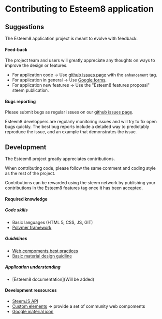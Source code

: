 # Contributing to Esteem8 application

## Suggestions

The Esteem8 application project is meant to evolve with feedback.

#### Feed-back
The project team and users will greatly appreciate any thoughts on ways to improve the design or features.

* For application code -> Use [github issues page](https://github.com/esteem8app/esteem8app.github.io/issues) with the `enhancement` tag.
* For application in general -> Use [Google forms](https://goo.gl/6a99QQ).
* For application new features -> Use the "Esteem8 features proposal" steem publication.

#### Bugs reporting

Please submit bugs as regular issues on our [github issues page](https://github.com/esteem8app/esteem8app.github.io/issues).

Esteem8 developpers are regularly monitoring issues and will try to fix open bugs quickly.
The best bug reports include a detailed way to predictably reproduce the issue, and an example that demonstrates the issue.

## Development

The Esteem8 project greatly appreciates contributions.

When contributing code, please follow the same comment and coding style as the rest of the project.

Contributions can be rewarded using the steem network by publishing your contributions in the Esteem8 features tag once it has been accepted.

#### Required knowledge

##### Code skills
* Basic languages (HTML 5, CSS, JS, GIT)
* [Polymer framework](https://www.polymer-project.org/1.0/docs/devguide/feature-overview)

##### Guidelines
* [Web compoments best practices](https://www.webcomponents.org/community/articles/web-components-best-practices)
* [Basic material design guidline](https://material.io/guidelines/)

##### Application understanding
* [Esteem8 documentation](Will be added)

#### Development ressources

* [SteemJS API](https://github.com/adcpm/steem)
* [Custom elements](https://customelements.io/) -> provide a set of community web compoments
* [Google material icon](https://material.io/icons/)
